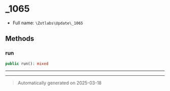 
# _1065





* Full name: `\Zotlabs\Update\_1065`




## Methods


### run



```php
public run(): mixed
```












***


***
> Automatically generated on 2025-03-18
